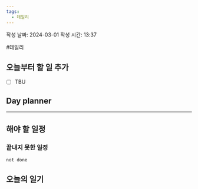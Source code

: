 ```yaml
---
tags:
  - 데일리
---
```


작성 날짜: 2024-03-01
작성 시간: 13:37

#데일리

## 오늘부터 할 일 추가
- [ ] TBU 

## Day planner

  
---  
## 해야 할 일정  
### 끝내지 못한 일정

```tasks
not done
```
## 오늘의 일기

